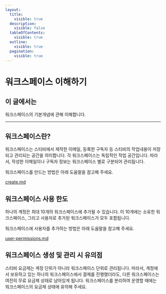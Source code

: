 ```yaml
---
layout:
  title:
    visible: true
  description:
    visible: false
  tableOfContents:
    visible: true
  outline:
    visible: true
  pagination:
    visible: true
---
```


# 워크스페이스 이해하기

## 이 글에서는

워크스페이스의 기본개념에 관해 이해합니다.

***

## 워크스페이스란? <a href="#id-01hpntgzffv8193c2wm8rk73qb" id="id-01hpntgzffv8193c2wm8rk73qb"></a>

워크스페이스는 스티비에서 제작한 이메일, 등록한 구독자 등 스티비의 작업내용이 저장되고 관리되는 공간을 의미합니다. 각 워크스페이스는 독립적인 작업 공간입니다. 따라서, 작성한 이메일이나 구독자 정보는 워크스페이스 별로 구분되어 관리됩니다.

워크스페이스를 만드는 방법은 아래 도움말을 참고해 주세요.

[create.md](create.md "mention")



## 워크스페이스 사용 한도

하나의 계정은 최대 10개의 워크스페이스에 추가될 수 있습니다. 이 10개에는 소유한 워크스페이스, 그리고 사용자로 추가된 워크스페이스가 모두 포함됩니다.&#x20;

워크스페이스에 사용자를 추가하는 방법은 아래 도움말을 참고해 주세요.

[user-permissions.md](user-permissions.md "mention")



## 워크스페이스 생성 및 관리 시 유의점

스티비 요금제는 계정 단위가 아니라 워크스페이스 단위로 관리됩니다. 따라서, 계정에서 보유하고 있는 하나의 워크스페이스에서 결제를 진행했더라도, 다른 워크스페이스는 여전히 무료 요금제 상태로 남아있게 됩니다. 워크스페이스를 분리하여 운영할 때에는 워크스페이스의 요금제 상태에 유의해 주세요.&#x20;
